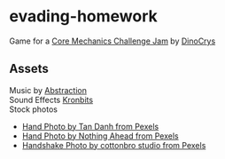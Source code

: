 # evading-homework
Game for a [Core Mechanics Challenge Jam](https://itch.io/jam/core-mechanics-challenge) by [DinoCrys](https://itch.io/profile/dinocrys)

## Assets
Music by [Abstraction](https://tallbeard.itch.io/music-loop-bundle)  
Sound Effects [Kronbits](https://kronbits.itch.io/freesfx)  
Stock photos  
- [Hand Photo by Tan Danh from Pexels](https://www.pexels.com/photo/selective-focus-photography-of-right-human-hand-1358534/)
- [Hand Photo by Nothing Ahead from Pexels](https://www.pexels.com/photo/kids-hand-against-blue-sky-with-clouds-10722322/)
- [Handshake Photo by cottonbro studio from Pexels](https://www.pexels.com/photo/people-making-handshake-as-a-sign-of-success-3951881/)

